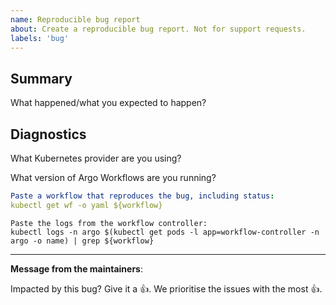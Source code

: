 ```yaml
---
name: Reproducible bug report 
about: Create a reproducible bug report. Not for support requests.
labels: 'bug'
---
```

## Summary 

What happened/what you expected to happen?

## Diagnostics

What Kubernetes provider are you using? 

What version of Argo Workflows are you running? 

```yaml
Paste a workflow that reproduces the bug, including status:
kubectl get wf -o yaml ${workflow} 
```

```
Paste the logs from the workflow controller:
kubectl logs -n argo $(kubectl get pods -l app=workflow-controller -n argo -o name) | grep ${workflow}
```

---
<!-- Issue Author: Don't delete this message to encourage other users to support your issue! -->
**Message from the maintainers**:

Impacted by this bug? Give it a 👍. We prioritise the issues with the most 👍.
